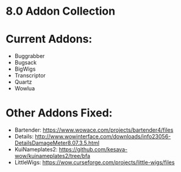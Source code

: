 # 8.0 Addon Collection

# Current Addons:
* Buggrabber
* Bugsack
* BigWigs
* Transcriptor
* Quartz
* Wowlua

# Other Addons Fixed:
* Bartender: https://www.wowace.com/projects/bartender4/files
* Details: http://www.wowinterface.com/downloads/info23056-DetailsDamageMeter8.07.3.5.html
* KuiNameplates2: https://github.com/kesava-wow/kuinameplates2/tree/bfa
* LittleWigs: https://wow.curseforge.com/projects/little-wigs/files
